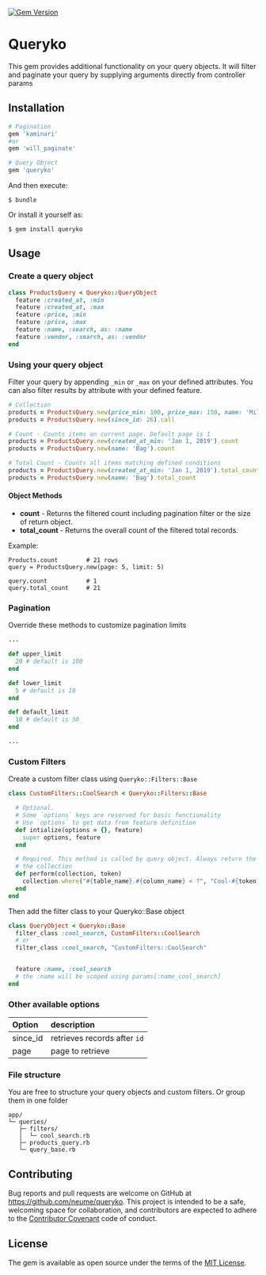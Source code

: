 [![Gem Version](https://badge.fury.io/rb/queryko.svg)](https://badge.fury.io/rb/queryko)
# Queryko
This gem provides additional functionality on your query objects. It will filter and paginate your query by supplying arguments directly from controller params

## Installation

```ruby
# Pagination
gem 'kaminari'
#or
gem 'will_paginate'

# Query Object
gem 'queryko'
```

And then execute:

    $ bundle

Or install it yourself as:

    $ gem install queryko

## Usage

### Create a query object

``` ruby
class ProductsQuery < Queryko::QueryObject
  feature :created_at, :min
  feature :created_at, :max
  feature :price, :min
  feature :price, :max
  feature :name, :search, as: :name
  feature :vendor, :search, as: :vendor
end
```

### Using your query object
Filter your query by appending `_min` or `_max` on your defined attributes. You can also filter results by attribute with your defined feature.

``` ruby
# Collection
products = ProductsQuery.new(price_min: 100, price_max: 150, name: 'Milk').call
products = ProductsQuery.new(since_id: 26).call

# Count - Counts items on current page. Default page is 1
products = ProductsQuery.new(created_at_min: 'Jan 1, 2019').count
products = ProductsQuery.new(name: 'Bag').count

# Total Count - Counts all items matching defined conditions
products = ProductsQuery.new(created_at_min: 'Jan 1, 2019').total_count
products = ProductsQuery.new(name: 'Bag').total_count
```


#### Object Methods
- **count** - Returns the filtered count including pagination filter or the size of return object.
- **total_count** - Returns the overall count of the filtered total records.

Example:

```
Products.count        # 21 rows
query = ProductsQuery.new(page: 5, limit: 5)

query.count           # 1
query.total_count     # 21
```
### Pagination
Override these methods to customize pagination limits

``` ruby
...

def upper_limit
  20 # default is 100
end

def lower_limit
  5 # default is 10
end

def default_limit
  10 # default is 50
end

...
```

### Custom Filters
Create a custom filter class using `Queryko::Filters::Base`

``` ruby
class CustomFilters::CoolSearch < Queryko::Filters::Base

  # Optional.
  # Some `options` keys are reserved for basic functionality
  # Use `options` to get data from feature definition
  def intialize(options = {}, feature)
    super options, feature
  end

  # Required. This method is called by query object. Always return the result of
  # the collection
  def perform(collection, token)
    collection.where("#{table_name}.#{column_name} < ?", "Cool-#{token}")
  end
end
```

Then add the filter class to your Queryko::Base object
``` ruby
class QueryObject < Queryko::Base
  filter_class :cool_search, CustomFilters::CoolSearch
  # or
  filter_class :cool_search, "CustomFilters::CoolSearch"


  feature :name, :cool_search
  # the :name will be scoped using params[:name_cool_search]
end
```

### Other available options
| Option   | description                  |
|:---------|:-----------------------------|
| since_id | retrieves records after `id` |
| page     | page to retrieve             |


### File structure
You are free to structure your query objects and custom filters. Or group them
in one folder
```
app/
└─ queries/
   ├─ filters/
   │  └─ cool_search.rb
   ├─ products_query.rb
   └─ query_base.rb
```

## Contributing

Bug reports and pull requests are welcome on GitHub at https://github.com/neume/queryko. This project is intended to be a safe, welcoming space for collaboration, and contributors are expected to adhere to the [Contributor Covenant](http://contributor-covenant.org) code of conduct.

## License

The gem is available as open source under the terms of the [MIT License](http://opensource.org/licenses/MIT).
